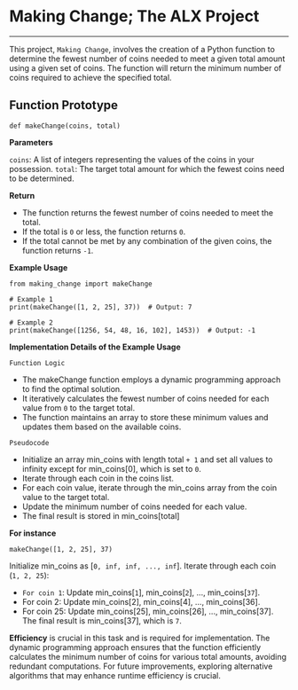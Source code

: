 # Making Change; The ALX Project
------------
This project, `Making Change`, involves the creation of a Python function to determine 
the fewest number of coins needed to meet a given total amount using a given set of coins. 
The function will return the minimum number of coins required to achieve the specified total.


## Function Prototype

```
def makeChange(coins, total)

```

__Parameters__

`coins`: A list of integers representing the values of the coins in your possession.
`total`: The target total amount for which the fewest coins need to be determined.

__Return__
- The function returns the fewest number of coins needed to meet the total.
- If the total is `0` or less, the function returns `0`.
- If the total cannot be met by any combination of the given coins, the function returns `-1`.


__Example Usage__

```
from making_change import makeChange

# Example 1
print(makeChange([1, 2, 25], 37))  # Output: 7

# Example 2
print(makeChange([1256, 54, 48, 16, 102], 1453))  # Output: -1

```

__Implementation Details of the Example Usage__

`Function Logic`

- The makeChange function employs a dynamic programming approach to find the optimal solution. 
- It iteratively calculates the fewest number of coins needed for each value from `0` to the target total. 
- The function maintains an array to store these minimum values and updates them based on the available coins.

`Pseudocode`
- Initialize an array min_coins with length total `+ 1` and set all values to infinity except for min_coins[0], which is set to `0`.
- Iterate through each coin in the coins list.
- For each coin value, iterate through the min_coins array from the coin value to the target total.
- Update the minimum number of coins needed for each value.
- The final result is stored in min_coins[total]

__For instance__

```
makeChange([1, 2, 25], 37)

```

Initialize min_coins as [`0, inf, inf, ..., inf`].
Iterate through each coin (`1, 2, 25`):
- `For coin 1`: Update min_coins[`1`], min_coins[`2`], ..., min_coins[`37`].
- For coin 2: Update min_coins[2], min_coins[4], ..., min_coins[36].
- For coin 25: Update min_coins[25], min_coins[26], ..., min_coins[37].
The final result is min_coins[37], which is `7`.


__Efficiency__ is crucial in this task and is required for implementation. 
The dynamic programming approach ensures that the function efficiently 
calculates the minimum number of coins for various total amounts, 
avoiding redundant computations. For future improvements, 
exploring alternative algorithms that may enhance runtime efficiency is crucial.
